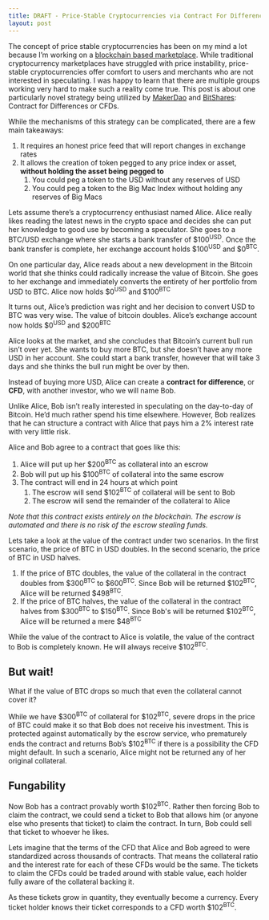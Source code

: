 ```yaml
---
title: DRAFT - Price-Stable Cryptocurrencies via Contract For Differences
layout: post
---
```


The concept of price stable cryptocurrencies has been on my mind a lot because I’m working on a [blockchain based marketplace](http://safemarket.github.io). While traditional cryptocurrency marketplaces have struggled with price instability, price-stable cryptocurrencies offer comfort to users and merchants who are not interested in speculating. I was happy to learn that there are multiple groups working very hard to make such a reality come true. This post is about one particularly novel strategy being utilized by [MakerDao](http://makerdao.com/) and [BitShares](https://bitshares.org/): Contract for Differences or CFDs. 

While the mechanisms of this strategy can be complicated, there are a few main takeaways:

1. It requires an honest price feed that will report changes in exchange rates
2. It allows the creation of token pegged to any price index or asset, **without holding the asset being pegged to**
	1. You could peg a token to the USD without any reserves of USD
	2. You could peg a token to the Big Mac Index without holding any reserves of Big Macs

Lets assume there’s a cryptocurrency enthusiast named Alice. Alice really likes reading the latest news in the crypto space and decides she can put her knowledge to good use by becoming a speculator. She goes to a BTC/USD exchange where she starts a bank transfer of $100<sup>USD</sup>. Once the bank transfer is complete, her exchange account holds $100<sup>USD</sup> and $0<sup>BTC</sup>.

On one particular day, Alice reads about a new development in the Bitcoin world that she thinks could radically increase the value of Bitcoin. She goes to her exchange and immediately converts the entirety of her portfolio from USD to BTC. Alice now holds $0<sup>USD</sup> and $100<sup>BTC</sup>

It turns out, Alice’s prediction was right and her decision to convert USD to BTC was very wise. The value of bitcoin doubles. Alice’s exchange account now holds $0<sup>USD</sup> and $200<sup>BTC</sup>

Alice looks at the market, and she concludes that Bitcoin’s current bull run isn’t over yet. She wants to buy more BTC, but she doesn’t have any more USD in her account. She could start a bank transfer, however that will take 3 days and she thinks the bull run might be over by then.

Instead of buying more USD, Alice can create a **contract for difference**, or **CFD**, with another investor,  who we will name Bob.

Unlike Alice, Bob isn’t really interested in speculating on the day-to-day of Bitcoin. He’d much rather spend his time elsewhere. However, Bob realizes that he can structure a contract with Alice that pays him a 2% interest rate with very little risk.

Alice and Bob agree to a contract that goes like this:

1. Alice will put up her $200<sup>BTC</sup> as collateral into an escrow
2. Bob will put up his $100<sup>BTC</sup> of collateral into the same escrow
3. The contract will end in 24 hours at which point
	1. The escrow will send $102<sup>BTC</sup> of collateral will be sent to Bob
	2. The escrow will send the remainder of the collateral to Alice

*Note that this contract exists entirely on the blockchain. The escrow is automated and there is no risk of the escrow stealing funds.*

Lets take a look at the value of the contract under two scenarios. In the first scenario, the price of BTC in USD doubles. In the second scenario, the price of BTC in USD halves.

1. If the price of BTC doubles, the value of the collateral in the contract doubles from $300<sup>BTC</sup> to $600<sup>BTC</sup>. Since Bob will be returned $102<sup>BTC</sup>, Alice will be returned $498<sup>BTC</sup>.
2. If the price of BTC halves, the value of the collateral in the contract halves from $300<sup>BTC</sup> to $150<sup>BTC</sup>. Since Bob's will be returned $102<sup>BTC</sup>, Alice will be returned a mere $48<sup>BTC</sup>

While the value of the contract to Alice is volatile, the value of the contract to Bob is completely known. He will always receive $102<sup>BTC</sup>.

## But wait!

What if the value of BTC drops so much that even the collateral cannot cover it?

While we have $300<sup>BTC</sup> of collateral for $102<sup>BTC</sup>, severe drops in the price of BTC could make it so that Bob does not receive his investment. This is protected against automatically by the escrow service, who prematurely ends the contract and returns Bob’s $102<sup>BTC</sup> if there is a possibility the CFD might default. In such a scenario, Alice might not be returned any of her original collateral.

## Fungability

Now Bob has a contract provably worth $102<sup>BTC</sup>. Rather then forcing Bob to claim the contract, we could send a ticket to Bob that allows him (or anyone else who presents that ticket) to claim the contract. In turn, Bob could sell that ticket to whoever he likes.

Lets imagine that the terms of the CFD that Alice and Bob agreed to were standardized across thousands of contracts. That means the collateral ratio and the interest rate for each of these CFDs would be the same. The tickets to claim the CFDs could be traded around with stable value, each holder fully aware of the collateral backing it.

As these tickets grow in quantity, they eventually become a currency. Every ticket holder knows their ticket corresponds to a CFD worth $102<sup>BTC</sup>.